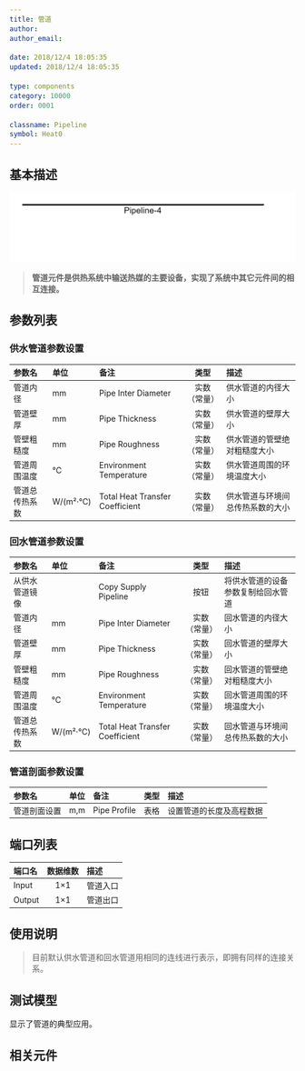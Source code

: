 ```yaml
---
title: 管道
author: 
author_email:

date: 2018/12/4 18:05:35
updated: 2018/12/4 18:05:35

type: components
category: 10000
order: 0001

classname: Pipeline
symbol: Heat0
---
```

## 基本描述

![管道元件](comp_HeatingSystem/pipeline.png)

> **管道元件是供热系统中输送热媒的主要设备，实现了系统中其它元件间的相互连接。**

## 参数列表
### 供水管道参数设置
| 参数名 | 单位 |备注 | 类型 | 描述 |
| :--- | :--- | :--- | :--: | :--- |
| 管道内径 | mm | Pipe Inter Diameter | 实数（常量） | 供水管道的内径大小 |
| 管道壁厚 | mm | Pipe Thickness | 实数（常量） | 供水管道的壁厚大小 |
| 管壁粗糙度 | mm | Pipe Roughness | 实数（常量） | 供水管道的管壁绝对粗糙度大小 |
| 管道周围温度 | ℃ | Environment Temperature| 实数（常量） | 供水管道周围的环境温度大小 |
| 管道总传热系数 | W/(m²·℃) | Total Heat Transfer Coefficient| 实数（常量） | 供水管道与环境间总传热系数的大小 |

### 回水管道参数设置
| 参数名 | 单位 |备注 | 类型 | 描述 |
| :--- | :--- | :--- | :--: | :--- |
| 从供水管道镜像 |  | Copy Supply Pipeline | 按钮 | 将供水管道的设备参数复制给回水管道 |
| 管道内径 | mm | Pipe Inter Diameter | 实数（常量） | 回水管道的内径大小 |
| 管道壁厚 | mm | Pipe Thickness | 实数（常量） | 回水管道的壁厚大小 |
| 管壁粗糙度 | mm | Pipe Roughness | 实数（常量） | 回水管道的管壁绝对粗糙度大小 |
| 管道周围温度 | ℃ | Environment Temperature| 实数（常量） | 回水管道周围的环境温度大小 |
| 管道总传热系数 | W/(m²·℃) | Total Heat Transfer Coefficient| 实数（常量） | 回水管道与环境间总传热系数的大小 |

### 管道剖面参数设置
| 参数名 | 单位 |备注 | 类型 | 描述 |
| :--- | :--- | :--- | :--: | :--- |
| 管道剖面设置 | m,m | Pipe Profile | 表格 | 设置管道的长度及高程数据 |

## 端口列表

| 端口名 | 数据维数 | 描述 |
| :--- | :--:  | :--- |
| Input | 1×1 | 管道入口 |                   
| Output | 1×1 | 管道出口 |                   

## 使用说明

> 目前默认供水管道和回水管道用相同的连线进行表示，即拥有同样的连接关系。

## 测试模型
[<test name>](<test link>)显示了管道的典型应用。

## 相关元件


